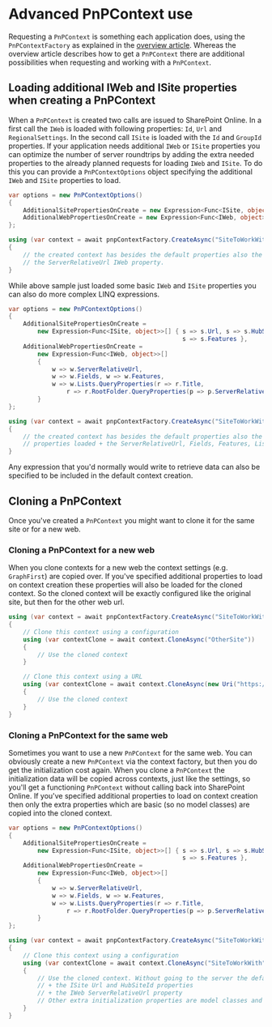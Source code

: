 # Advanced PnPContext use

Requesting a `PnPContext` is something each application does, using the `PnPContextFactory` as explained in the [overview article](readme.md). Whereas the overview article describes how to get a `PnPContext` there are additional possibilities when requesting and working with a `PnPContext`.

## Loading additional IWeb and ISite properties when creating a PnPContext

When a `PnPContext` is created two calls are issued to SharePoint Online. In a first call the `IWeb` is loaded with following properties: `Id`, `Url` and `RegionalSettings`. In the second call `ISite` is loaded with the `Id` and `GroupId` properties. If your application needs additional `IWeb` or `ISite` properties you can optimize the number of server roundtrips by adding the extra needed properties to the already planned requests for loading `IWeb` and `ISite`. To do this you can provide a `PnPContextOptions` object specifying the additional `IWeb` and `ISite` properties to load.

```csharp
var options = new PnPContextOptions()
{
    AdditionalSitePropertiesOnCreate = new Expression<Func<ISite, object>>[] { s => s.Url, s => s.HubSiteId },
    AdditionalWebPropertiesOnCreate = new Expression<Func<IWeb, object>>[] { w => w.ServerRelativeUrl }
};

using (var context = await pnpContextFactory.CreateAsync("SiteToWorkWith", options))
{
    // the created context has besides the default properties also the Url and HubSiteId ISite properties loaded + 
    // the ServerRelativeUrl IWeb property.
}
```

While above sample just loaded some basic `IWeb` and `ISite` properties you can also do more complex LINQ expressions.

```csharp
var options = new PnPContextOptions()
{
    AdditionalSitePropertiesOnCreate = 
        new Expression<Func<ISite, object>>[] { s => s.Url, s => s.HubSiteId,
                                                s => s.Features },
    AdditionalWebPropertiesOnCreate = 
        new Expression<Func<IWeb, object>>[] 
        {   
            w => w.ServerRelativeUrl,
            w => w.Fields, w => w.Features,
            w => w.Lists.QueryProperties(r => r.Title,
                r => r.RootFolder.QueryProperties(p => p.ServerRelativeUrl)) 
        }
};

using (var context = await pnpContextFactory.CreateAsync("SiteToWorkWith", options))
{
    // the created context has besides the default properties also the Url, HubSiteId and Features ISite 
    // properties loaded + the ServerRelativeUrl, Fields, Features, Lists with RootFolder IWeb properties.
}
```

Any expression that you'd normally would write to retrieve data can also be specified to be included in the default context creation.

## Cloning a PnPContext

Once you've created a `PnPContext` you might want to clone it for the same site or for a new web.

### Cloning a PnPContext for a new web

When you clone contexts for a new web the context settings (e.g. `GraphFirst`) are copied over. If you've specified additional properties to load on context creation these properties will also be loaded for the cloned context. So the cloned context will be exactly configured like the original site, but then for the other web url.

```csharp
using (var context = await pnpContextFactory.CreateAsync("SiteToWorkWith"))
{
    // Clone this context using a configuration
    using (var contextClone = await context.CloneAsync("OtherSite"))
    {
        // Use the cloned context
    }

    // Clone this context using a URL
    using (var contextClone = await context.CloneAsync(new Uri("https://contoso.sharepoint.com/sites/anothersite")))
    {
        // Use the cloned context
    }
}
```

### Cloning a PnPContext for the same web

Sometimes you want to use a new `PnPContext` for the same web. You can obviously create a new `PnPContext` via the context factory, but then you do get the initialization cost again. When you clone a `PnPContext` the initialization data will be copied across contexts, just like the settings, so you'll get a functioning `PnPContext` without calling back into SharePoint Online. If you've specified additional properties to load on context creation then only the extra properties which are basic (so no model classes) are copied into the cloned context.

```csharp
var options = new PnPContextOptions()
{
    AdditionalSitePropertiesOnCreate = 
        new Expression<Func<ISite, object>>[] { s => s.Url, s => s.HubSiteId,
                                                s => s.Features },
    AdditionalWebPropertiesOnCreate = 
        new Expression<Func<IWeb, object>>[] 
        {   
            w => w.ServerRelativeUrl,
            w => w.Fields, w => w.Features,
            w => w.Lists.QueryProperties(r => r.Title,
                r => r.RootFolder.QueryProperties(p => p.ServerRelativeUrl)) 
        }
};

using (var context = await pnpContextFactory.CreateAsync("SiteToWorkWith" , options))
{
    // Clone this context using a configuration
    using (var contextClone = await context.CloneAsync("SiteToWorkWith"))
    {
        // Use the cloned context. Without going to the server the default IWeb and ISite properties are loaded
        // + the ISite Url and HubSiteId properties
        // + the IWeb ServerRelativeUrl property
        // Other extra initialization properties are model classes and are not copied over
    }
}
```
